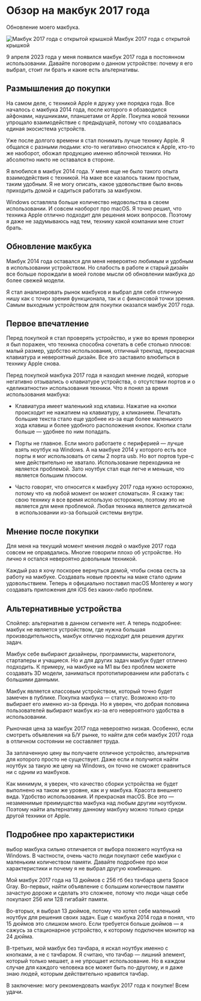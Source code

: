 # Обзор на макбук 2017 года

Обновление моего макбука.

<img src="/img/posts/p013/cap.jpg" class="img-fluid w-100" alt="Макбук 2017 года с открытой крышкой">
Макбук 2017 года с открытой крышкой

9 апреля 2023 года у меня появился макбук 2017 года в постоянном использовании. Давайте поговорим о данном устройстве:
почему я его выбрал, стоит ли брать и какие есть альтернативы.

## Размышления до покупки

На самом деле, с техникой Apple я дружу уже порядка года. Все началось с макбука 2014 года, после которого я обзаводился
айфонами, наушниками, планшетами от Apple. Покупка новой техники упрощало взаимодействие с предыдущей, потому что
создавалась единая экосистема устройств.

Уже после долгого времени я стал понимать лучше технику Apple. Я общался с разными людьми: кто-то негативно относился к
Apple, кто-то же наоборот, обожал продукцию именно яблочной техники. Но абсолютно никто не оставался в стороне.

Я влюбился в макбук 2014 года. У меня еще не было такого опыта взаимодействия с техникой. На маке все казалось таким
простым, таким удобным. Я не могу описать, какое удовольствие было вновь приходить домой и садиться работать за
макбуком.

Windows оставляла больше количество недовольства в своем использовании. И совсем наоборот про macOS. Я точно решил, что
техника Apple отлично подходит для решения моих вопросов. Поэтому я даже не задумываюсь над тем, технику какой компании
мне стоит брать.

## Обновление макбука

Макбук 2014 года оставался для меня невероятно любимым и удобным в использовании устройством. Но слабость в работе и
старый дизайн все больше порождали в моей голове мысли об обновлении макбука до более свежей модели.

Я стал анализировать рынок макбуков и выбрал для себя отличную нишу как с точки зрения функционала, так и с финансовой
точки зрения. Самым выходным устройством для покупки оказался макбук 2017 года.

## Первое впечатление

Перед покупкой я стал проверять устройство, и уже во время проверки я был поражен, что техника способна сочетать в себе
столько плюсов: малый размер, удобство использования, отличный трекпад, прекрасная клавиатура и невероятный дизайн. Все
это заставило влюбиться в технику Apple снова.

Перед покупкой макбука 2017 года я находил мнение людей, которые негативно отзывались о клавиатуре устройства, о
отсутствии портов и о «деликатности» использования техники. Что я понял за время использования макбука:

- Клавиатура имеет маленький ход клавиш. Нажатие на кнопки происходит не нажатием на клавиатуру, а кликанием. Печатать
  большие текста стало еще удобнее из-за еще более маленького хода клавиш и более удобного расположения кнопок. Кнопки
  стали больше — удобнее по ним попадать.

- Порты не главное. Если много работаете с периферией — лучше взять ноутбук на Windows. А на макбуке 2014 у которого есть
  все порты я мог использовать от силы 2 порта usb. Но вот портов type-c мне действительно не хватало. Использование
  переходника не является проблемой. Зато ноутбук стал еще легче и меньше, что является большим плюсом.

- Часто говорят, что относится к макбуку 2017 года нужно осторожно, потому что «в любой момент он может сломаться». Я
  скажу так: свою технику я все время использую осторожно, поэтому это не является для меня проблемой. Любая техника
  является деликатной в использовании из-за большой системы внутри.

## Мнение после покупки

Для меня на текущий момент мнения людей о макбуке 2017 года совсем не оправдались. Многие говорили плохо об устройстве.
Но лично я остался невероятно довольным техникой.

Каждый раз я хочу поскорее вернуться домой, чтобы снова сесть за работу на макбуке. Создавать новые проекты на маке
стало одним удовольствием. Теперь я официально поставил macOS Monterey и могу создавать приложения для iOS без
каких-либо проблем.

## Альтернативные устройства

Спойлер: альтернатив в данном сегменте нет. А теперь подробнее: макбук не является устройством, где нужна большая
производительность, макбук отлично подходит для решения других задач.

Макбук себе выбирают дизайнеры, программисты, маркетологи, стартаперы и учащиеся. Но и для других задач макбук будет
отлично подходить. К примеру, на макбуке на M1 вы без проблем можете создавать 3D модели, заниматься прототипированием
или работать с большими данными.

Макбук является классовым устройством, который точно будет замечен в публике. Покупка макбука — статус. Возможно кто-то
выбирает его именно из-за бренда. Но я уверен, что добрая половина пользователей выбирают макбук из-за его невероятного
удобства в использовании.

Рыночная цена за макбук 2017 года невероятно низкая. Особенно, если смотреть объявления на Б/У рынке, то найти для себя
макбук 2017 года в отличном состоянии не составляет труда.

За заплаченную цену вы получаете отличное устройство, альтернатив для которого просто не существует. Даже если и
получится найти ноутбук за такую же цену на Windows, он точно не сможет сравниться ни с одним из макбуков.

Как минимум, я уверен, что качество сборки устройства не будет выполнено на таком же уровне, как и у макбука. Красота
внешнего вида. Удобство использования. И прекрасная macOS. Все это — незаменимые преимущества макбука над любым другим
ноутбуком. Поэтому найти альтернативу данному макбуку можно только среди другой техники от Apple.

## Подробнее про характеристики

выбор макбука сильно отличается от выбора похожего ноутбука на Windows. В частности, очень часто люди покупают себе
макбуки с маленьким количеством памяти. Давайте подробнее про мои характеристики и почему я не выбрал другую комбинацию.

Мой макбук 2017 года на 13 дюймов с 256 гб без тачбара цвета Space Gray. Во-первых, найти объявление с большим
количеством памяти зачастую дороже и сделать это сложнее, потому что люди чаще себе покупают 256 или 128 гигабайт
памяти.

Во-вторых, я выбрал 13 дюймов, потому что хотел себе маленький ноутбук для решения своих задач. Еще с макбука 2014 года
я понял, что 15 дюймов это слишком много. Если требуется больше дюймов — я сажусь за стационарное устройство, к которому
подключен монитор на 24 дюйма.

В-третьих, мой макбук без тачбара, я искал ноутбук именно с кнопками, а не с тачбаром. Я считаю, что тачбар — лишний
элемент, который только мешает, а не упрощает использование. Но в каждом случае для каждого человека все может быть
по-другому, и я даже знаю людей, которым действительно нравится тачбар.

В заключение: могу рекомендовать макбук 2017 года к покупке! Всем удачи.
